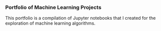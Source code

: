 ### Portfolio of Machine Learning Projects
This portfolio is a compilation of Jupyter notebooks that I created for the exploration of machine learning algorithms.
